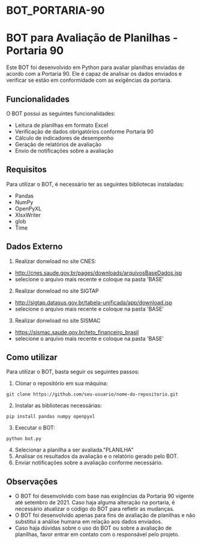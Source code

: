 # BOT_PORTARIA-90

# BOT para Avaliação de Planilhas - Portaria 90

Este BOT foi desenvolvido em Python para avaliar planilhas enviadas de acordo com a Portaria 90. Ele é capaz de analisar os dados enviados e verificar se estão em conformidade com as exigências da portaria.

## Funcionalidades

O BOT possui as seguintes funcionalidades:

* Leitura de planilhas em formato Excel
* Verificação de dados obrigatórios conforme Portaria 90
* Cálculo de indicadores de desempenho
* Geração de relatórios de avaliação
* Envio de notificações sobre a avaliação

## Requisitos
Para utilizar o BOT, é necessário ter as seguintes bibliotecas instaladas:

* Pandas
* NumPy
* OpenPyXL
* XlsxWriter
* glob
* Time

## Dados Externo 

1. Realizar donwload no site CNES:
* http://cnes.saude.gov.br/pages/downloads/arquivosBaseDados.jsp 
* selecione o arquivo mais recente e coloque na pasta 'BASE'

2. Realizar donwload no site SIGTAP
* http://sigtap.datasus.gov.br/tabela-unificada/app/download.jsp 
* selecione o arquivo mais recente e coloque na pasta 'BASE'

3. Realizar donwload no site SISMAC
* https://sismac.saude.gov.br/teto_financeiro_brasil 
* selecione o arquivo mais recente e coloque na pasta 'BASE'

## Como utilizar
Para utilizar o BOT, basta seguir os seguintes passos:

1. Clonar o repositório em sua máquina:
```
git clone https://github.com/seu-usuario/nome-do-repositorio.git
```

2. Instalar as bibliotecas necessárias:
```
pip install pandas numpy openpyxl
```

3. Executar o BOT:
```
python bot.py
```

4. Selecionar a planilha a ser avaliada."PLANILHA"
5. Analisar os resultados da avaliação e o relatório gerado pelo BOT.
6. Enviar notificações sobre a avaliação conforme necessário.


## Observações
* O BOT foi desenvolvido com base nas exigências da Portaria 90 vigente até setembro de 2021. Caso haja alguma alteração na portaria, é necessário atualizar o código do BOT para refletir as mudanças.
* O BOT foi desenvolvido apenas para fins de avaliação de planilhas e não substitui a análise humana em relação aos dados enviados.
* Caso haja dúvidas sobre o uso do BOT ou sobre a avaliação de planilhas, favor entrar em contato com o responsável pelo projeto.



